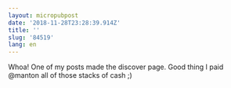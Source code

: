 ```yaml
---
layout: micropubpost
date: '2018-11-28T23:28:39.914Z'
title: ''
slug: '84519'
lang: en
---
```

Whoa! One of my posts made the discover page. Good thing I paid @manton all of those stacks of cash ;)
